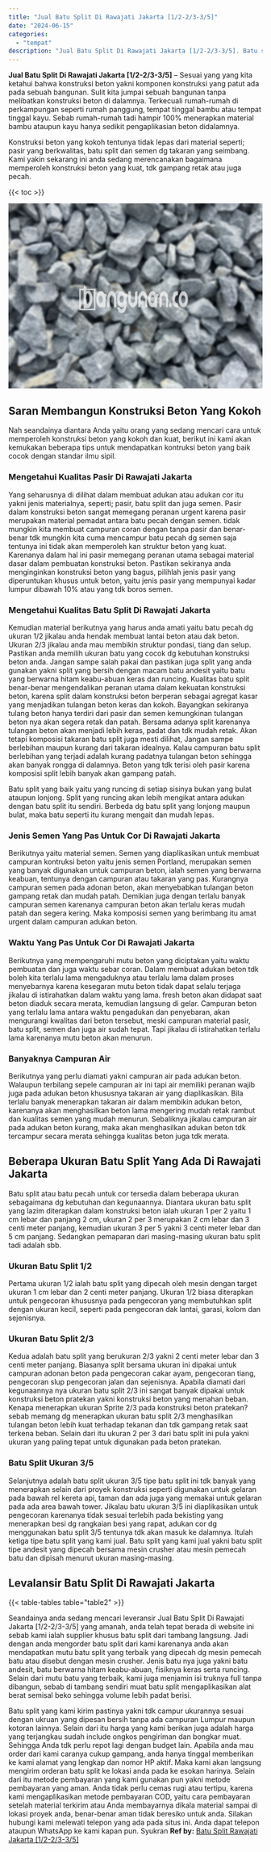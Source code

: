 ```yaml
---
title: "Jual Batu Split Di Rawajati Jakarta [1/2-2/3-3/5]"
date: "2024-06-15"
categories: 
  - "tempat"
description: "Jual Batu Split Di Rawajati Jakarta [1/2-2/3-3/5]. Batu split yang kami kirim pastinya yakni tdk campur ukurannya sesuai dengan ukruan yang dipesan bersih ta..."
---
```


**Jual Batu Split Di Rawajati Jakarta \[1/2-2/3-3/5\]** – Sesuai yang yang kita ketahui bahwa konstruksi beton yakni komponen konstruksi yang patut ada pada sebuah bangunan. Sulit kita jumpai sebuah bangunan tanpa melibatkan konstruksi beton di dalamnya. Terkecuali rumah-rumah di perkampungan seperti rumah panggung, tempat tinggal bambu atau tempat tinggal kayu. Sebab rumah-rumah tadi hampir 100% menerapkan material bambu ataupun kayu hanya sedikit pengaplikasian beton didalamnya.

Konstruksi beton yang kokoh tentunya tidak lepas dari material seperti; pasir yang berkwalitas, batu split dan semen dg takaran yang seimbang. Kami yakin sekarang ini anda sedang merencanakan bagaimana memperoleh konstruksi beton yang kuat, tdk gampang retak atau juga pecah.

{{< toc >}}

![Jual Batu Split Di Rawajati Jakarta [1/2-2/3-3/5]](/images/jual-batu-split-35.png)

## Saran Membangun Konstruksi Beton Yang Kokoh

Nah seandainya diantara Anda yaitu orang yang sedang mencari cara untuk memperoleh konstruksi beton yang kokoh dan kuat, berikut ini kami akan kemukakan beberapa tips untuk mendapatkan kontruksi beton yang baik cocok dengan standar ilmu sipil.

### Mengetahui Kualitas Pasir Di Rawajati Jakarta

Yang seharusnya di dilihat dalam membuat adukan atau adukan cor itu yakni jenis materialnya, seperti; pasir, batu split dan juga semen. Pasir dalam konstruksi beton sangat memegang peranan urgent karena pasir merupakan material pemadat antara batu pecah dengan semen. tidak mungkin kita membuat campuran coran dengan tanpa pasir dan benar-benar tdk mungkin kita cuma mencampur batu pecah dg semen saja tentunya ini tidak akan memperoleh kan struktur beton yang kuat. Karenanya dalam hal ini pasir memegang peranan utama sebagai material dasar dalam pembuatan konstruksi beton. Pastikan sekiranya anda menginginkan konstruksi beton yang bagus, pilihlah jenis pasir yang diperuntukan khusus untuk beton, yaitu jenis pasir yang mempunyai kadar lumpur dibawah 10% atau yang tdk boros semen.

### Mengetahui Kualitas Batu Split Di Rawajati Jakarta

Kemudian material berikutnya yang harus anda amati yaitu batu pecah dg ukuran 1/2 jikalau anda hendak membuat lantai beton atau dak beton. Ukuran 2/3 jikalau anda mau membikin struktur pondasi, tiang dan selup. Pastikan anda memilih ukuran batu yang cocok dg kebutuhan konstruksi beton anda. Jangan sampe salah pakai dan pastikan juga split yang anda gunakan yakni split yang bersih dengan macam batu andesit yaitu batu yang berwarna hitam keabu-abuan keras dan runcing. Kualitas batu split benar-benar mengendalikan peranan utama dalam kekuatan konstruksi beton, karena split dalam konstruksi beton berperan sebagai agregat kasar yang menjadikan tulangan beton keras dan kokoh. Bayangkan sekiranya tulang beton hanya terdiri dari pasir dan semen kemungkinan tulangan beton nya akan segera retak dan patah. Bersama adanya split karenanya tulangan beton akan menjadi lebih keras, padat dan tdk mudah retak. Akan tetapi komposisi takaran batu split juga mesti dilihat, Jangan sampe berlebihan maupun kurang dari takaran idealnya. Kalau campuran batu split berlebihan yang terjadi adalah kurang padatnya tulangan beton sehingga akan banyak rongga di dalamnya. Beton yang tdk terisi oleh pasir karena komposisi split lebih banyak akan gampang patah.

Batu split yang baik yaitu yang runcing di setiap sisinya bukan yang bulat ataupun lonjong. Split yang runcing akan lebih mengikat antara adukan dengan batu split itu sendiri. Berbeda dg batu split yang lonjong maupun bulat, maka batu seperti itu kurang mengait dan mudah lepas.

### Jenis Semen Yang Pas Untuk Cor Di Rawajati Jakarta

Berikutnya yaitu material semen. Semen yang diaplikasikan untuk membuat campuran kontruksi beton yaitu jenis semen Portland, merupakan semen yang banyak digunakan untuk campuran beton, ialah semen yang berwarna keabuan, tentunya dengan campuran atau takaran yang pas. Kurangnya campuran semen pada adonan beton, akan menyebabkan tulangan beton gampang retak dan mudah patah. Demikian juga dengan terlalu banyak campuran semen karenanya campuran beton akan terlalu keras mudah patah dan segera kering. Maka komposisi semen yang berimbang itu amat urgent dalam campuran adukan beton.

### Waktu Yang Pas Untuk Cor Di Rawajati Jakarta

Berikutnya yang mempengaruhi mutu beton yang diciptakan yaitu waktu pembuatan dan juga waktu sebar coran. Dalam membuat adukan beton tdk boleh kita terlalu lama mengaduknya atau terlalu lama dalam proses menyebarnya karena kesegaran mutu beton tidak dapat selalu terjaga jikalau di istirahatkan dalam waktu yang lama. fresh beton akan didapat saat beton diaduk secara merata, kemudian langsung di gelar. Campuran beton yang terlalu lama antara waktu pengadukan dan penyebaran, akan mengurangi kwalitas dari beton tersebut, meski campuran material pasir, batu split, semen dan juga air sudah tepat. Tapi jikalau di istirahatkan terlalu lama karenanya mutu beton akan menurun.

### Banyaknya Campuran Air

Berikutnya yang perlu diamati yakni campuran air pada adukan beton. Walaupun terbilang sepele campuran air ini tapi air memiliki peranan wajib juga pada adukan beton khususnya takaran air yang diaplikasikan. Bila terlalu banyak menerapkan takaran air dalam membikin adukan beton, karenanya akan menghasilkan beton lama mengering mudah retak rambut dan kualitas semen yang mudah menurun. Sebaliknya jikalau campuran air pada adukan beton kurang, maka akan menghasilkan adukan beton tdk tercampur secara merata sehingga kualitas beton juga tdk merata.

## Beberapa Ukuran Batu Split Yang Ada Di Rawajati Jakarta

Batu split atau batu pecah untuk cor tersedia dalam beberapa ukuran sebagaimana dg kebutuhan dan kegunaannya. Diantara ukuran batu split yang lazim diterapkan dalam konstruksi beton ialah ukuran 1 per 2 yaitu 1 cm lebar dan panjang 2 cm, ukuran 2 per 3 merupakan 2 cm lebar dan 3 centi meter panjang, kemudian ukuran 3 per 5 yakni 3 centi meter lebar dan 5 cm panjang. Sedangkan pemaparan dari masing-masing ukuran batu split tadi adalah sbb.

### Ukuran Batu Split 1/2

Pertama ukuran 1/2 ialah batu split yang dipecah oleh mesin dengan target ukuran 1 cm lebar dan 2 centi meter panjang. Ukuran 1/2 biasa diterapkan untuk pengecoran khususnya pada pengecoran yang membutuhkan split dengan ukuran kecil, seperti pada pengecoran dak lantai, garasi, kolom dan sejenisnya.

### Ukuran Batu Split 2/3

Kedua adalah batu split yang berukuran 2/3 yakni 2 centi meter lebar dan 3 centi meter panjang. Biasanya split bersama ukuran ini dipakai untuk campuran adonan beton pada pengecoran cakar ayam, pengecoran tiang, pengecoran slup pengecoran jalan dan sejenisnya. Apabila diamati dari kegunaannya nya ukuran batu split 2/3 ini sangat banyak dipakai untuk konstruksi beton pratekan yakni konstruksi beton yang menahan beban. Kenapa menerapkan ukuran Sprite 2/3 pada konstruksi beton pratekan? sebab memang dg menerapkan ukuran batu split 2/3 menghasilkan tulangan beton lebih kuat terhadap tekanan dan tdk gampang retak saat terkena beban. Selain dari itu ukuran 2 per 3 dari batu split ini pula yakni ukuran yang paling tepat untuk digunakan pada beton pratekan.

### Batu Split Ukuran 3/5

Selanjutnya adalah batu split ukuran 3/5 tipe batu split ini tdk banyak yang menerapkan selain dari proyek konstruksi seperti digunakan untuk gelaran pada bawah rel kereta api, taman dan ada juga yang memakai untuk gelaran pada ada area bawah tower. Jikalau batu ukuran 3/5 ini diaplikasikan untuk pengecoran karenanya tidak sesuai terlebih pada bekisting yang menerapkan besi dg rangkaian besi yang rapat, adukan cor dg menggunakan batu split 3/5 tentunya tdk akan masuk ke dalamnya. Itulah ketiga tipe batu split yang kami jual. Batu split yang kami jual yakni batu split tipe andesit yang dipecah bersama mesin crusher atau mesin pemecah batu dan dipisah menurut ukuran masing-masing.

## Levalansir Batu Split Di Rawajati Jakarta

{{< table-tables table="table2" >}}

Seandainya anda sedang mencari leveransir Jual Batu Split Di Rawajati Jakarta \[1/2-2/3-3/5\] yang amanah, anda telah tepat berada di website ini sebab kami ialah supplier khusus batu split dari tambang langsung. Jadi dengan anda mengorder batu split dari kami karenanya anda akan mendapatkan mutu batu split yang terbaik yang dipecah dg mesin pemecah batu atau disebut dengan mesin crusher. Jenis batu nya juga yakni batu andesit, batu berwarna hitam keabu-abuan, fisiknya keras serta runcing. Selain dari mutu batu yang terbaik, kami juga menjamin isi truknya full tanpa dibangun, sebab di tambang sendiri muat batu split mengaplikasikan alat berat semisal beko sehingga volume lebih padat berisi.

Batu split yang kami kirim pastinya yakni tdk campur ukurannya sesuai dengan ukruan yang dipesan bersih tanpa ada campuran Lumpur maupun kotoran lainnya. Selain dari itu harga yang kami berikan juga adalah harga yang terjangkau sudah include ongkos pengiriman dan bongkar muat. Sehingga Anda tdk perlu repot lagi dengan budget lain. Apabila anda mau order dari kami caranya cukup gampang, anda hanya tinggal memberikan ke kami alamat yang lengkap dan nomor HP aktif. Maka kami akan langsung mengirim orderan batu split ke lokasi anda pada ke esokan harinya. Selain dari itu metode pembayaran yang kami gunakan pun yakni metode pembayaran yang aman. Anda tidak perlu cemas rugi atau tertipu, karena kami mengaplikasikan metode pembayaran COD, yaitu cara pembayaran setelah material terkirim atau Anda membayarnya dikala material sampai di lokasi proyek anda, benar-benar aman tidak beresiko untuk anda. Silakan hubungi kami melewati telepon yang ada pada situs ini. Anda dapat telepon ataupun WhatsApp ke kami kapan pun. Syukran
**Ref by:** [Batu Split Rawajati Jakarta [1/2-2/3-3/5]](https://id.wikipedia.org/wiki/Batu)
